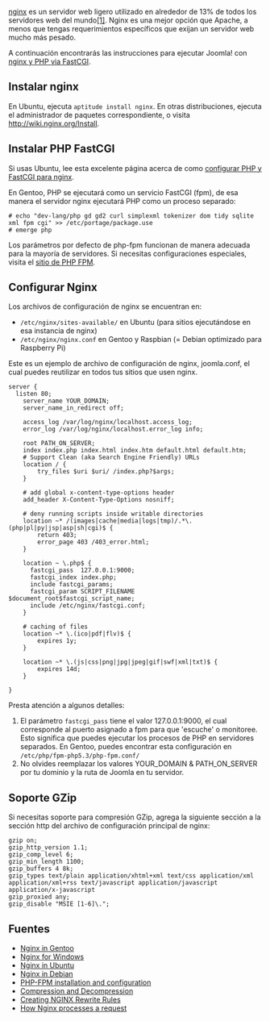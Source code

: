 <!-- Filename: Nginx / Display title: Nginx -->

<a href="http://nginx.net/" class="external text" target="_blank"
rel="nofollow noreferrer noopener">nginx</a> es un servidor web ligero
utilizado en alrededor de 13% de todos los servidores web del
mundo<a href="http://en.wikipedia.org/wiki/Nginx#Description"
class="external autonumber" target="_blank"
rel="nofollow noreferrer noopener">[1]</a>. Nginx es una mejor opción
que Apache, a menos que tengas requerimientos específicos que exijan un
servidor web mucho más pesado.

A continuación encontrarás las instrucciones para ejecutar Joomla! con
<a href="http://wiki.nginx.org/PHPFcgiExample" class="external text"
target="_blank" rel="nofollow noreferrer noopener">nginx y PHP via
FastCGI</a>.

## Instalar nginx

En Ubuntu, ejecuta `aptitude install nginx`. En otras distribuciones,
ejecuta el administrador de paquetes correspondiente, o visita
<a href="http://wiki.nginx.org/Install" class="external free"
target="_blank"
rel="nofollow noreferrer noopener">http://wiki.nginx.org/Install</a>.

## Instalar PHP FastCGI

Si usas Ubuntu, lee esta excelente página acerca de como
<a href="http://wiki.nginx.org/PHPFcgiExample" class="external text"
target="_blank" rel="nofollow noreferrer noopener">configurar PHP y
FastCGI para nginx</a>.

En Gentoo, PHP se ejecutará como un servicio FastCGI (fpm), de esa
manera el servidor nginx ejecutará PHP como un proceso separado:

    # echo "dev-lang/php gd gd2 curl simplexml tokenizer dom tidy sqlite xml fpm cgi" >> /etc/portage/package.use
    # emerge php

Los parámetros por defecto de php-fpm funcionan de manera adecuada para
la mayoría de servidores. Si necesitas configuraciones especiales,
visita el
<a href="http://php.net/manual/en/install.fpm.php" class="external text"
target="_blank" rel="nofollow noreferrer noopener">sitio de PHP FPM</a>.

## Configurar Nginx

Los archivos de configuración de nginx se encuentran en:

- `/etc/nginx/sites-available/` en Ubuntu (para sitios ejecutándose en
  esa instancia de nginx)
- `/etc/nginx/nginx.conf` en Gentoo y Raspbian (= Debian optimizado para
  Raspberry Pi)

Este es un ejemplo de archivo de configuración de nginx, joomla.conf, el
cual puedes reutilizar en todos tus sitios que usen nginx.

    server {
      listen 80;
        server_name YOUR_DOMAIN;
        server_name_in_redirect off;

        access_log /var/log/nginx/localhost.access_log;
        error_log /var/log/nginx/localhost.error_log info;

        root PATH_ON_SERVER;
        index index.php index.html index.htm default.html default.htm;
        # Support Clean (aka Search Engine Friendly) URLs
        location / {
            try_files $uri $uri/ /index.php?$args;
        }

        # add global x-content-type-options header
        add_header X-Content-Type-Options nosniff;

        # deny running scripts inside writable directories
        location ~* /(images|cache|media|logs|tmp)/.*\.(php|pl|py|jsp|asp|sh|cgi)$ {
            return 403;
            error_page 403 /403_error.html;
        }

        location ~ \.php$ {
          fastcgi_pass  127.0.0.1:9000;
          fastcgi_index index.php;
          include fastcgi_params;
          fastcgi_param SCRIPT_FILENAME $document_root$fastcgi_script_name;
          include /etc/nginx/fastcgi.conf;
        }

        # caching of files 
        location ~* \.(ico|pdf|flv)$ {
            expires 1y;
        }

        location ~* \.(js|css|png|jpg|jpeg|gif|swf|xml|txt)$ {
            expires 14d;
        }

    }

Presta atención a algunos detalles:

1.  El parámetro `fastcgi_pass` tiene el valor 127.0.0.1:9000, el cual
    corresponde al puerto asignado a fpm para que 'escuche' o monitoree.
    Esto significa que puedes ejecutar los procesos de PHP en servidores
    separados. En Gentoo, puedes encontrar esta configuración en
    `/etc/php/fpm-php5.3/php-fpm.conf/`
1.  No olvides reemplazar los valores YOUR_DOMAIN & PATH_ON_SERVER por
    tu dominio y la ruta de Joomla en tu servidor.

## Soporte GZip

Si necesitas soporte para compresión GZip, agrega la siguiente sección a
la sección http del archivo de configuración principal de nginx:

    gzip on;
    gzip_http_version 1.1;
    gzip_comp_level 6;
    gzip_min_length 1100;
    gzip_buffers 4 8k;
    gzip_types text/plain application/xhtml+xml text/css application/xml application/xml+rss text/javascript application/javascript application/x-javascript
    gzip_proxied any;
    gzip_disable "MSIE [1-6]\.";

## Fuentes

- <a href="https://wiki.gentoo.org/wiki/Nginx" class="external text"
  target="_blank" rel="nofollow noreferrer noopener">Nginx in Gentoo</a>
- <a href="https://kevinworthington.com/nginx-for-windows/"
  class="external text" target="_blank"
  rel="nofollow noreferrer noopener">Nginx for Windows</a>
- <a
  href="https://ubuntu.com/tutorials/install-and-configure-nginx#1-overview"
  class="external text" target="_blank"
  rel="nofollow noreferrer noopener">Nginx in Ubuntu</a>
- <a
  href="https://www.debianadmin.com/howto-install-nginx-webserver-in-debian.html"
  class="external text" target="_blank"
  rel="nofollow noreferrer noopener">Nginx in Debian</a>
- <a href="https://www.php.net/manual/en/install.fpm.php"
  class="external text" target="_blank"
  rel="nofollow noreferrer noopener">PHP-FPM installation and
  configuration</a>
- <a
  href="https://docs.nginx.com/nginx/admin-guide/web-server/compression/"
  class="external text" target="_blank"
  rel="nofollow noreferrer noopener">Compression and Decompression</a>
- <a href="https://www.nginx.com/blog/creating-nginx-rewrite-rules/"
  class="external text" target="_blank"
  rel="nofollow noreferrer noopener">Creating NGINX Rewrite Rules</a>
- <a href="http://nginx.org/en/docs/http/request_processing.html"
  class="external text" target="_blank"
  rel="nofollow noreferrer noopener">How Nginx processes a request</a>
